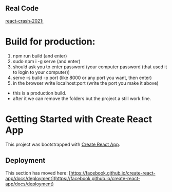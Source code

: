 ## Real Code 

[react-crash-2021:](https://github.com/bradtraversy/react-crash-2021)

# Build for production: 

1. npm run build (and enter)
2. sudo npm i -g serve (and enter)
3. should ask you to enter password (your computer password (that used it to login to your computer))
4. serve -s build -p port (like 8000 or any port you want, then enter)
5. in the browser write localhost:port (write the port you make it above)

- this is a production build. 
- after it we can remove the folders but the project a still work fine. 






# Getting Started with Create React App

This project was bootstrapped with [Create React App](https://github.com/facebook/create-react-app).


## Deployment

This section has moved here: [https://facebook.github.io/create-react-app/docs/deployment](https://facebook.github.io/create-react-app/docs/deployment)

